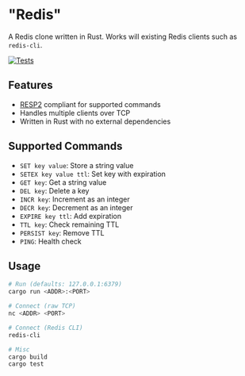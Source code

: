 # "Redis"

A Redis clone written in Rust. Works will existing Redis clients such as `redis-cli`.

[![Tests](https://github.com/thomascpowell/redis/actions/workflows/test.yml/badge.svg)](https://github.com/thomascpowell/redis/actions/workflows/test.yml)

## Features
- [RESP2](https://redis.io/docs/latest/develop/reference/protocol-spec/) compliant for supported commands
- Handles multiple clients over TCP
- Written in Rust with no external dependencies

## Supported Commands
- `SET key value`: Store a string value
- `SETEX key value ttl`: Set key with expiration
- `GET key`: Get a string value
- `DEL key`: Delete a key
- `INCR key`: Increment as an integer
- `DECR key`: Decrement as an integer
- `EXPIRE key ttl`: Add expiration
- `TTL key`: Check remaining TTL
- `PERSIST key`: Remove TTL
- `PING`: Health check


## Usage
```sh
# Run (defaults: 127.0.0.1:6379)
cargo run <ADDR>:<PORT>
```

```sh
# Connect (raw TCP)
nc <ADDR> <PORT>
```

```sh
# Connect (Redis CLI)
redis-cli
```

```sh
# Misc
cargo build
cargo test
```
